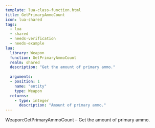 ```yaml
---
template: lua-class-function.html
title: GetPrimaryAmmoCount
icon: lua-shared
tags:
  - lua
  - shared
  - needs-verification
  - needs-example
lua:
  library: Weapon
  function: GetPrimaryAmmoCount
  realm: shared
  description: "Get the amount of primary ammo."
  
  arguments:
  - position: 1
    name: "entity"
    type: Weapon
  returns:
    - type: integer
      description: "Amount of primary ammo."
---
```


<div class="lua__search__keywords">
Weapon:GetPrimaryAmmoCount &#x2013; Get the amount of primary ammo.
</div>
